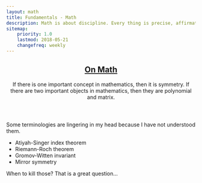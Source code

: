 ```yaml
---
layout: math
title: Fundamentals - Math
description: Math is about discipline. Every thing is precise, affirmative, and crystal pure.
sitemap:
    priority: 1.0
    lastmod: 2018-05-21
    changefreq: weekly
---
```

<header class="major">
    <h2>
        <a href="#">On Math</a>
    </h2>
    <p>
    If there is one important concept in mathematics, then it is symmetry.
    If there are two important objects in mathematics, then they are polynomial and matrix.
    </p>
</header>
<p>
    Some terminologies are lingering in my head because I have not understood them.
    <ul>
        <li>Atiyah-Singer index theorem</li>
        <li>Riemann-Roch theorem</li>
        <li>Gromov-Witten invariant</li>
        <li>Mirror symmetry</li>
    </ul>
    When to kill those?
    That is a great question...
</p>
